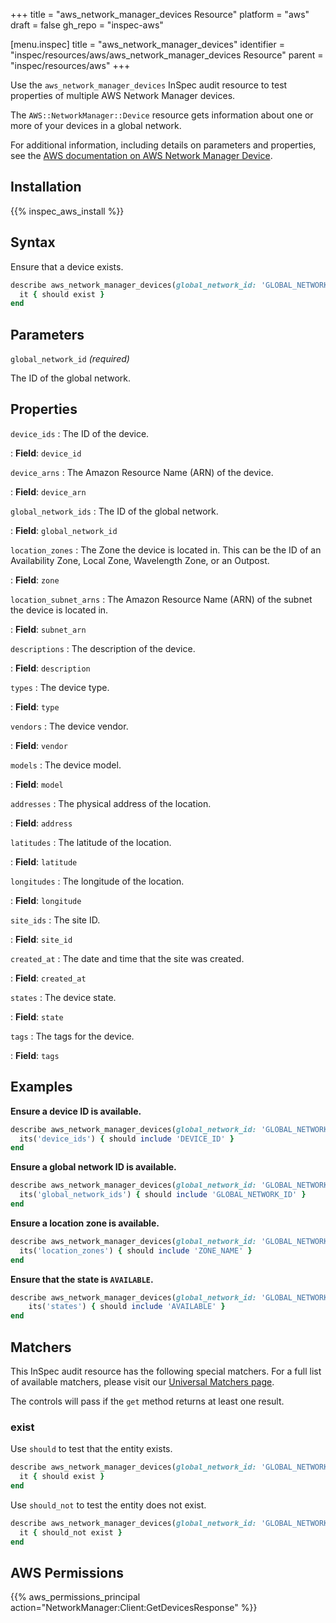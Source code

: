 +++
title = "aws_network_manager_devices Resource"
platform = "aws"
draft = false
gh_repo = "inspec-aws"

[menu.inspec]
title = "aws_network_manager_devices"
identifier = "inspec/resources/aws/aws_network_manager_devices Resource"
parent = "inspec/resources/aws"
+++

Use the `aws_network_manager_devices` InSpec audit resource to test properties of multiple AWS Network Manager devices.

The `AWS::NetworkManager::Device` resource gets information about one or more of your devices in a global network.

For additional information, including details on parameters and properties, see the [AWS documentation on AWS Network Manager Device](https://docs.aws.amazon.com/AWSCloudFormation/latest/UserGuide/aws-resource-networkmanager-device.html).

## Installation

{{% inspec_aws_install %}}

## Syntax

Ensure that a device exists.

```ruby
describe aws_network_manager_devices(global_network_id: 'GLOBAL_NETWORK_ID') do
  it { should exist }
end
```

## Parameters

`global_network_id` _(required)_

The ID of the global network.

## Properties

`device_ids`
: The ID of the device.

: **Field**: `device_id`

`device_arns`
: The Amazon Resource Name (ARN) of the device.

: **Field**: `device_arn`

`global_network_ids`
: The ID of the global network.

: **Field**: `global_network_id`

`location_zones`
: The Zone the device is located in. This can be the ID of an Availability Zone, Local Zone, Wavelength Zone, or an Outpost.

: **Field**: `zone`

`location_subnet_arns`
: The Amazon Resource Name (ARN) of the subnet the device is located in.

: **Field**: `subnet_arn`

`descriptions`
: The description of the device.

: **Field**: `description`

`types`
: The device type.

: **Field**: `type`

`vendors`
: The device vendor.

: **Field**: `vendor`

`models`
: The device model.

: **Field**: `model`

`addresses`
: The physical address of the location.

: **Field**: `address`

`latitudes`
: The latitude of the location.

: **Field**: `latitude`

`longitudes`
: The longitude of the location.

: **Field**: `longitude`

`site_ids`
: The site ID.

: **Field**: `site_id`

`created_at`
: The date and time that the site was created.

: **Field**: `created_at`

`states`
: The device state.

: **Field**: `state`

`tags`
: The tags for the device.

: **Field**: `tags`

## Examples

**Ensure a device ID is available.**

```ruby
describe aws_network_manager_devices(global_network_id: 'GLOBAL_NETWORK_ID') do
  its('device_ids') { should include 'DEVICE_ID' }
end
```

**Ensure a global network ID is available.**

```ruby
describe aws_network_manager_devices(global_network_id: 'GLOBAL_NETWORK_ID') do
  its('global_network_ids') { should include 'GLOBAL_NETWORK_ID' }
end
```

**Ensure a location zone is available.**

```ruby
describe aws_network_manager_devices(global_network_id: 'GLOBAL_NETWORK_ID') do
  its('location_zones') { should include 'ZONE_NAME' }
end
```

**Ensure that the state is `AVAILABLE`.**

```ruby
describe aws_network_manager_devices(global_network_id: 'GLOBAL_NETWORK_ID') do
    its('states') { should include 'AVAILABLE' }
end
```

## Matchers

This InSpec audit resource has the following special matchers. For a full list of available matchers, please visit our [Universal Matchers page](https://www.inspec.io/docs/reference/matchers/).

The controls will pass if the `get` method returns at least one result.

### exist

Use `should` to test that the entity exists.

```ruby
describe aws_network_manager_devices(global_network_id: 'GLOBAL_NETWORK_ID') do
  it { should exist }
end
```

Use `should_not` to test the entity does not exist.

```ruby
describe aws_network_manager_devices(global_network_id: 'GLOBAL_NETWORK_ID') do
  it { should_not exist }
end
```

## AWS Permissions

{{% aws_permissions_principal action="NetworkManager:Client:GetDevicesResponse" %}}

